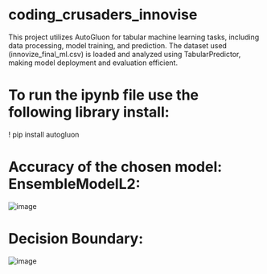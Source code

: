 # coding_crusaders_innovise

This project utilizes AutoGluon for tabular machine learning tasks, including data processing, model training, and prediction. The dataset used (innovize_final_ml.csv) is loaded and analyzed using TabularPredictor, making model deployment and evaluation efficient.

# To run the ipynb file use the following library install:
! pip install autogluon

# Accuracy of the chosen model: EnsembleModelL2:

![image](https://github.com/user-attachments/assets/5cc3f68d-ce6f-4f74-939f-ed6ce7c7adc5)



# Decision Boundary:
![image](https://github.com/user-attachments/assets/14a5bb25-d396-4280-b981-e34af0686c29)
